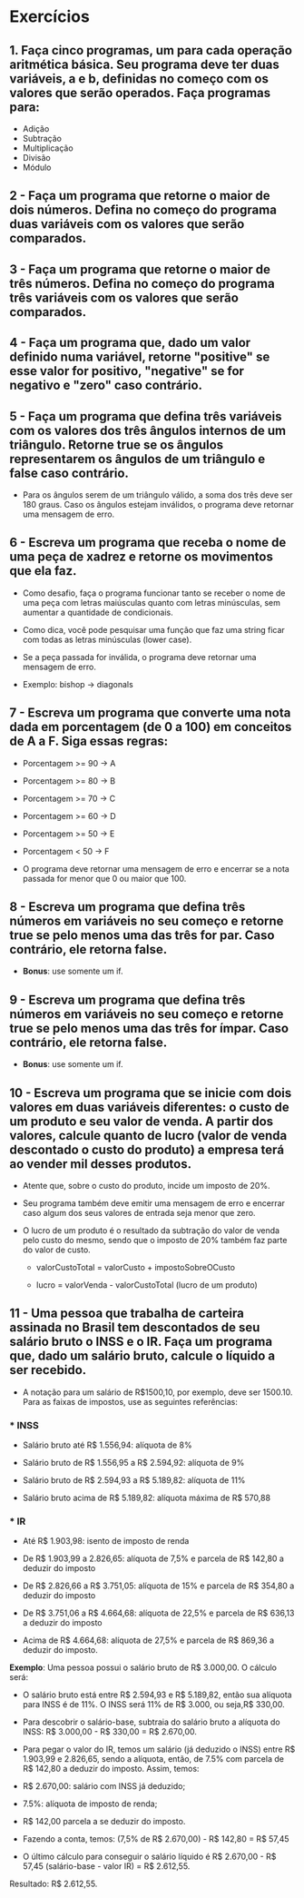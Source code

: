 # Exercícios 

## 1. Faça cinco programas, um para cada operação aritmética básica. Seu programa deve ter duas variáveis, a e b, definidas no começo com os valores que serão operados. Faça programas para:

* Adição
* Subtração
* Multiplicação
* Divisão
* Módulo

## 2 - Faça um programa que retorne o maior de dois números. Defina no começo do programa duas variáveis com os valores que serão comparados.

## 3 - Faça um programa que retorne o maior de três números. Defina no começo do programa três variáveis com os valores que serão comparados.

## 4 - Faça um programa que, dado um valor definido numa variável, retorne "positive" se esse valor for positivo, "negative" se for negativo e "zero" caso contrário.

## 5 - Faça um programa que defina três variáveis com os valores dos três ângulos internos de um triângulo. Retorne true se os ângulos representarem os ângulos de um triângulo e false caso contrário.

* Para os ângulos serem de um triângulo válido, a soma dos três deve ser 180 graus. Caso os ângulos estejam inválidos, o programa deve retornar uma mensagem de erro.

## 6 - Escreva um programa que receba o nome de uma peça de xadrez e retorne os movimentos que ela faz.

* Como desafio, faça o programa funcionar tanto se receber o nome de uma peça com letras maiúsculas quanto com letras minúsculas, sem aumentar a quantidade de condicionais.

* Como dica, você pode pesquisar uma função que faz uma string ficar com todas as letras minúsculas (lower case).

* Se a peça passada for inválida, o programa deve retornar uma mensagem de erro.

* Exemplo: bishop -> diagonals

## 7 - Escreva um programa que converte uma nota dada em porcentagem (de 0 a 100) em conceitos de A a F. Siga essas regras:

* Porcentagem >= 90 -> A
* Porcentagem >= 80 -> B
* Porcentagem >= 70 -> C
* Porcentagem >= 60 -> D
* Porcentagem >= 50 -> E
* Porcentagem < 50 -> F

* O programa deve retornar uma mensagem de erro e encerrar se a nota passada for menor que 0 ou maior que 100. 

## 8 - Escreva um programa que defina três números em variáveis no seu começo e retorne true se pelo menos uma das três for par. Caso contrário, ele retorna false.

* **Bonus**: use somente um if. 

## 9 - Escreva um programa que defina três números em variáveis no seu começo e retorne true se pelo menos uma das três for ímpar. Caso contrário, ele retorna false.

* **Bonus**: use somente um if.

## 10 - Escreva um programa que se inicie com dois valores em duas variáveis diferentes: o custo de um produto e seu valor de venda. A partir dos valores, calcule quanto de lucro (valor de venda descontado o custo do produto) a empresa terá ao vender mil desses produtos.

* Atente que, sobre o custo do produto, incide um imposto de 20%.

* Seu programa também deve emitir uma mensagem de erro e encerrar caso algum dos seus valores de entrada seja menor que zero.

* O lucro de um produto é o resultado da subtração do valor de venda pelo custo do mesmo, sendo que o imposto de 20% também faz parte do valor de custo.

  * valorCustoTotal = valorCusto + impostoSobreOCusto

  * lucro = valorVenda - valorCustoTotal (lucro de um produto)

## 11 - Uma pessoa que trabalha de carteira assinada no Brasil tem descontados de seu salário bruto o INSS e o IR. Faça um programa que, dado um salário bruto, calcule o líquido a ser recebido.

* A notação para um salário de R$1500,10, por exemplo, deve ser 1500.10. Para as faixas de impostos, use as seguintes referências:

### * INSS

  * Salário bruto até R$ 1.556,94: alíquota de 8%

  * Salário bruto de R$ 1.556,95 a R$ 2.594,92: alíquota de 9%

  * Salário bruto de R$ 2.594,93 a R$ 5.189,82: alíquota de 11%

  * Salário bruto acima de R$ 5.189,82: alíquota máxima de R$ 570,88

### * IR

  * Até R$ 1.903,98: isento de imposto de renda

  * De R$ 1.903,99 a 2.826,65: alíquota de 7,5% e parcela de R$ 142,80 a deduzir do imposto

  * De R$ 2.826,66 a R$ 3.751,05: alíquota de 15% e parcela de R$ 354,80 a deduzir do imposto

  * De R$ 3.751,06 a R$ 4.664,68: alíquota de 22,5% e parcela de R$ 636,13 a deduzir do imposto

  * Acima de R$ 4.664,68: alíquota de 27,5% e parcela de R$ 869,36 a deduzir do imposto.

**Exemplo**: Uma pessoa possui o salário bruto de R$ 3.000,00. O cálculo será:

  * O salário bruto está entre R$ 2.594,93 e R$ 5.189,82, então sua alíquota para INSS é de 11%. O INSS será 11% de R$ 3.000, ou seja,R$ 330,00.

  * Para descobrir o salário-base, subtraia do salário bruto a alíquota do INSS: R$ 3.000,00 - R$ 330,00 = R$ 2.670,00.

  * Para pegar o valor do IR, temos um salário (já deduzido o INSS) entre R$ 1.903,99 e 2.826,65, sendo a alíquota, então, de 7.5% com parcela de R$ 142,80 a deduzir do imposto. Assim, temos:

  * R$ 2.670,00: salário com INSS já deduzido;

  * 7.5%: alíquota de imposto de renda;

  * R$ 142,00 parcela a se deduzir do imposto.

  * Fazendo a conta, temos: (7,5% de R$ 2.670,00) - R$ 142,80 = R$ 57,45

  * O último cálculo para conseguir o salário líquido é R$ 2.670,00 - R$ 57,45 (salário-base - valor IR) = R$ 2.612,55.

Resultado: R$ 2.612,55. 
